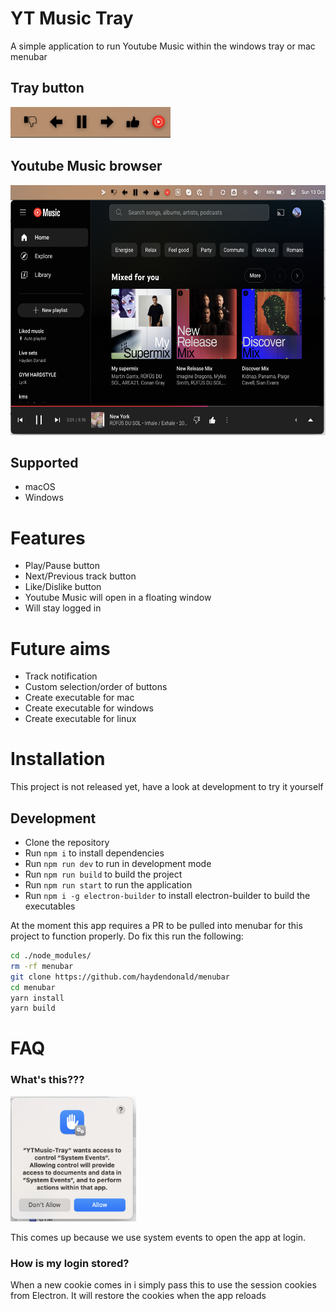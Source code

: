 # YT Music Tray
A simple application to run Youtube Music within the windows tray or mac menubar

## Tray button
<img src="img/buttons.png" height="50px" />

## Youtube Music browser
<img src="img/mac.png" height="400px" />

## Supported
* macOS
* Windows

# Features
* Play/Pause button
* Next/Previous track button
* Like/Dislike button
* Youtube Music will open in a floating window
* Will stay logged in

# Future aims
* Track notification
* Custom selection/order of buttons
* Create executable for mac
* Create executable for windows
* Create executable for linux

# Installation
This project is not released yet, have a look at development to try it yourself

## Development
* Clone the repository
* Run `npm i` to install dependencies
* Run `npm run dev` to run in development mode
* Run `npm run build` to build the project
* Run `npm run start` to run the application
* Run `npm i -g electron-builder` to install electron-builder to build the executables

At the moment this app requires a PR to be pulled into menubar for this project to function properly. Do fix this run the following:
```bash
cd ./node_modules/
rm -rf menubar
git clone https://github.com/haydendonald/menubar
cd menubar
yarn install
yarn build
```

# FAQ
### What's this???
<img src="img/systemevents.png" height="200px" />

This comes up because we use system events to open the app at login.

### How is my login stored?
When a new cookie comes in i simply pass this to use the session cookies from Electron. It will restore the cookies when the app reloads